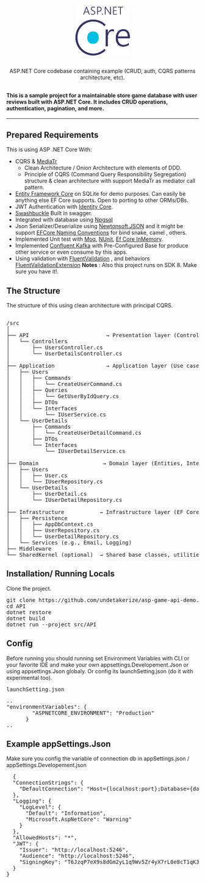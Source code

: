 <p align= "center">
  <img src="logo-2.png" alt="ASP.NET CORE"/>
</p>

##

<p align= "center">
  ASP.NET Core codebase containing example (CRUD, auth, CQRS patterns architecture, etc).
</p>

##


#### This is a sample project for a maintainable store game database with user reviews built with ASP.NET Core. It includes CRUD operations, authentication, pagination, and more.
---

## Prepared Requirements
This is using ASP .NET Core With:
 - CQRS & [MediaTr](https://github.com/jbogard/MediatR)
   - Clean Architecture / Onion Architecture with elements of DDD.
   - Principle of CQRS (Command Query Responsibility Segregation) structure & clean architecture with support MediaTr as mediator call pattern.
 - [Entity Framework Core](https://docs.microsoft.com/en-us/ef/) on SQLite for demo purposes. Can easily be anything else EF Core supports. Open to porting to other ORMs/DBs.
 - JWT Authentication with [Identity Core](https://learn.microsoft.com/en-us/aspnet/core/security/authentication/identity?view=aspnetcore-9.0&tabs=visual-studio).
 - [Swashbuckle](https://github.com/domaindrivendev/Swashbuckle.AspNetCore) Built in swagger.
 - Integrated with database using [Npgsql](https://www.npgsql.org/)
 - Json Serializer/Deserialize using [Newtonsoft.JSON](https://www.newtonsoft.com/json) and it might be support [EFCore Naming Conventions](https://www.nuget.org/packages/EFCore.NamingConventions) for bind snake, camel , others.
 - Implemented Unit test with [Moq](https://www.nuget.org/packages/moq/), [NUnit](https://www.nuget.org/packages/nunit), [Ef Core InMemory](https://www.nuget.org/packages/microsoft.entityframeworkcore.inmemory).
 - Implemented [Confluent Kafka](https://www.nuget.org/packages/confluent.kafka/) with Pre-Configured Base for produce other service or even consume by this apps.
 - Using validation with [FluentValidation](https://www.nuget.org/packages/FluentValidation) , and behaviors [FluentValidationExtension](https://www.nuget.org/packages/fluentvalidation.dependencyinjectionextensions/)
**Notes** : Also this project runs on SDK 8. Make sure you have it!.

## The Structure 
The structure of this using clean architecture with principal CQRS.
<pre> 
/src
│
├── API                        → Presentation layer (Controllers, DI, middleware)
│   └── Controllers
│       ├── UsersController.cs
│       └── UserDetailsController.cs
│
├── Application                → Application layer (Use cases, DTOs)
│   ├── Users
│   │   ├── Commands
│   │   │   └── CreateUserCommand.cs
│   │   ├── Queries
│   │   │   └── GetUserByIdQuery.cs
│   │   ├── DTOs
│   │   └── Interfaces
│   │       └── IUserService.cs
│   └── UserDetails
│       ├── Commands
│       │   └── CreateUserDetailCommand.cs
│       ├── DTOs
│       └── Interfaces
│           └── IUserDetailService.cs
│
├── Domain                    → Domain layer (Entities, Interfaces)
│   ├── Users
│   │   ├── User.cs
│   │   └── IUserRepository.cs
│   └── UserDetails
│       ├── UserDetail.cs
│       └── IUserDetailRepository.cs
│
├── Infrastructure           → Infrastructure layer (EF Core, Repos)
│   ├── Persistence
│   │   ├── AppDbContext.cs
│   │   ├── UserRepository.cs
│   │   └── UserDetailRepository.cs
│   └── Services (e.g., Email, Logging)
├── Middleware
└── SharedKernel (optional)  → Shared base classes, utilities, interfaces
</pre>

## Installation/ Running Locals
Clone the project.
<pre>
git clone https://github.com/undetakerize/asp-game-api-demo.git
cd API
dotnet restore
dotnet build
dotnet run --project src/API
</pre>

## Config
Before running you should running set Environment Variables with CLI or your favorite IDE and make your own appsettings.Developement.Json or using appsettings.Json globaly.
Or config its launchSetting.json (do it with experimental too).
<pre>
launchSetting.json
</pre>
<pre>
..
"environmentVariables": {
        "ASPNETCORE_ENVIRONMENT": "Production"
      }
..
</pre>

## Example appSettings.Json
Make sure you config the variable of connection db in appSettings.json / appSettings.Developement.json
<pre>
  {
  "ConnectionStrings": {
    "DefaultConnection": "Host={localhost:port};Database={database};Username={datbase.username};Password={database.password}"
  },
  "Logging": {
    "LogLevel": {
      "Default": "Information",
      "Microsoft.AspNetCore": "Warning"
    }
  },
  "AllowedHosts": "*",
  "JWT": {
    "Issuer": "http://localhost:5246",
    "Audience": "http://localhost:5246",
    "SigningKey": "T6JzqP7eX9s8dGm2yL1q9Wv5Zr4yX7rL0e8cT1qK3bV9xF7pWq4gY2dN8rK0vH6a"
  }
}

</pre>

